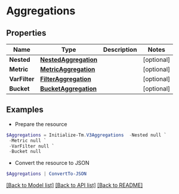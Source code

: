 # Aggregations
## Properties

Name | Type | Description | Notes
------------ | ------------- | ------------- | -------------
**Nested** | [**NestedAggregation**](NestedAggregation.md) |  | [optional] 
**Metric** | [**MetricAggregation**](MetricAggregation.md) |  | [optional] 
**VarFilter** | [**FilterAggregation**](FilterAggregation.md) |  | [optional] 
**Bucket** | [**BucketAggregation**](BucketAggregation.md) |  | [optional] 

## Examples

- Prepare the resource
```powershell
$Aggregations = Initialize-Tm.V3Aggregations  -Nested null `
 -Metric null `
 -VarFilter null `
 -Bucket null
```

- Convert the resource to JSON
```powershell
$Aggregations | ConvertTo-JSON
```

[[Back to Model list]](../README.md#documentation-for-models) [[Back to API list]](../README.md#documentation-for-api-endpoints) [[Back to README]](../README.md)

